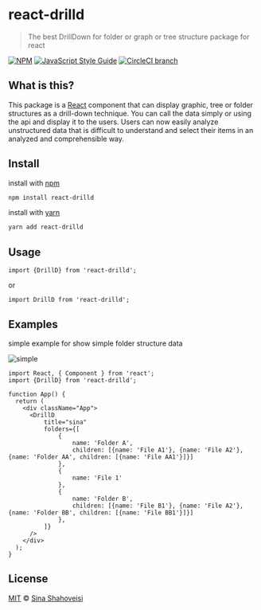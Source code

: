 # react-drilld

> The best DrillDown for folder or graph or tree structure package for react

[![NPM](https://img.shields.io/npm/v/drilld.svg)](https://www.npmjs.com/package/react-drilld) 
[![JavaScript Style Guide](https://img.shields.io/badge/code_style-standard-brightgreen.svg)](https://standardjs.com)
[![CircleCI branch](https://img.shields.io/circleci/project/github/atlassian/react-drilld/master.svg)](https://circleci.com/gh/atlassian/react-drilld/tree/master)

## What is this?

This package is a [React] component that can display graphic, tree or folder structures as a drill-down technique.
You can call the data simply or using the api and display it to the users.
Users can now easily analyze unstructured data that is difficult to understand and select their items in an analyzed and comprehensible way.


## Install

install with [npm]
```sh
npm install react-drilld
```

install with [yarn]
```sh
yarn add react-drilld
```

## Usage

```tsx
import {DrillD} from 'react-drilld';
```
or
```tsx
import DrillD from 'react-drilld';
```

## Examples

simple example for show simple folder structure data

![simple][]

```tsx
import React, { Component } from 'react';
import {DrillD} from 'react-drilld';

function App() {
  return (
    <div className="App">
      <DrillD 
          title="sina" 
          folders={[
              {
                  name: 'Folder A',
                  children: [{name: 'File A1'}, {name: 'File A2'}, {name: 'Folder AA', children: [{name: 'File AA1'}]}]
              },
              {
                  name: 'File 1'
              },
              {
                  name: 'Folder B',
                  children: [{name: 'File B1'}, {name: 'File A2'}, {name: 'Folder BB', children: [{name: 'File BB1'}]}]
              },
          ]} 
      />
    </div>
  );
}
```

## License
[MIT][license] © [Sina Shahoveisi][author]

[react]: http://reactjs.org

[npm]: https://docs.npmjs.com/cli/install

[yarn]: https://docs.yarn.com/cli/install

[author]: https://github.com/sinashahoveisi

[simple]: https://react-drilld.sinasho.ir/assets/simple.gif

[license]: license